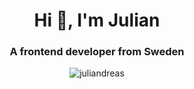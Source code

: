 <h1 align="center">Hi 👋, I'm Julian</h1>
<h3 align="center">A frontend developer from Sweden</h3>

<p align="center"> <img src="https://github-readme-stats.vercel.app/api?username=juliandreas&show_icons=true" alt="juliandreas" /> </p>
